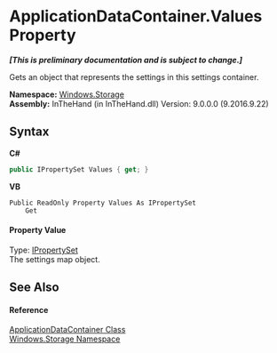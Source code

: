 # ApplicationDataContainer.Values Property 
 _**\[This is preliminary documentation and is subject to change.\]**_

Gets an object that represents the settings in this settings container.

**Namespace:**&nbsp;<a href="N_Windows_Storage">Windows.Storage</a><br />**Assembly:**&nbsp;InTheHand (in InTheHand.dll) Version: 9.0.0.0 (9.2016.9.22)

## Syntax

**C#**<br />
``` C#
public IPropertySet Values { get; }
```

**VB**<br />
``` VB
Public ReadOnly Property Values As IPropertySet
	Get
```


#### Property Value
Type: <a href="T_Windows_Foundation_Collections_IPropertySet">IPropertySet</a><br />The settings map object.

## See Also


#### Reference
<a href="T_Windows_Storage_ApplicationDataContainer">ApplicationDataContainer Class</a><br /><a href="N_Windows_Storage">Windows.Storage Namespace</a><br />